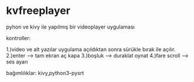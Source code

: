 # kvfreeplayer

pyhon ve kivy ile yapılmış bir videoplayer uygulaması

kontroller:

1.)video ve alt yazılar uygulama açıldıktan sonra sürükle bırak ile açılır.
2.)enter --> tam ekran aç kapa
3.)boşluk --> duraklat oynat
4.)fare scroll --> ses ayarı

bağımlılıklar: kivy,python3-pysrt
